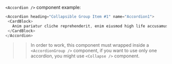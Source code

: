 `<Accordion />` component example:

```js static
<Accordion heading="Collapsible Group Item #1" name="Accordion1">
 <CardBlock>
   Anim pariatur cliche reprehenderit, enim eiusmod high life accusamus terry richardson ad squid.
 </CardBlock>
</Accordion>
```

> > In order to work, this component must wrapped inside a `<AccordionGroup />` component, if you want to use only one accordion, you might use `<Collapse />` component.
